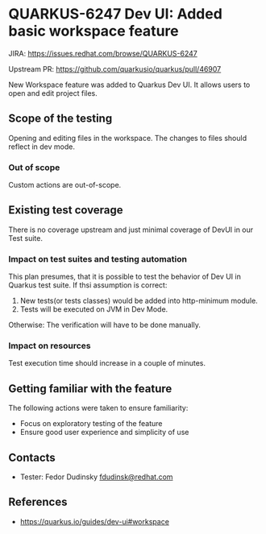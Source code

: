 # QUARKUS-6247 Dev UI: Added basic workspace feature

JIRA: https://issues.redhat.com/browse/QUARKUS-6247

Upstream PR: https://github.com/quarkusio/quarkus/pull/46907

New Workspace feature was added to Quarkus Dev UI. It allows users to open and edit project files.

## Scope of the testing

Opening and editing files in the workspace. The changes to files should reflect in dev mode.

### Out of scope

Custom actions are out-of-scope.

## Existing test coverage

There is no coverage upstream and just minimal coverage of DevUI in our Test suite.

### Impact on test suites and testing automation

This plan presumes, that it is possible to test the behavior of Dev UI in Quarkus test suite. If thsi assumption is correct:
1. New tests(or tests classes) would be added into http-minimum module.
2. Tests will be executed on JVM in Dev Mode.

Otherwise:
The verification will have to be done manually.

### Impact on resources
Test execution time should increase in a couple of minutes.

## Getting familiar with the feature

The following actions were taken to ensure familiarity:
- Focus on exploratory testing of the feature
- Ensure good user experience and simplicity of use

## Contacts

* Tester: Fedor Dudinsky <fdudinsk@redhat.com>

## References
- https://quarkus.io/guides/dev-ui#workspace
